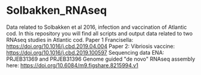 # Solbakken_RNAseq
Data related to Solbakken et al 2016, infection and vaccination of Atlantic cod. 
In this repository you will find all scripts and output data related to two RNAseq studies in Atlantic cod. 
Paper 1 Francisella: https://doi.org/10.1016/j.cbd.2019.04.004
Paper 2: Vibriosis vaccine: https://doi.org/10.1016/j.cbd.2019.100597
Sequencing data ENA: PRJEB31369 and PRJEB31396
Genome guided "de novo" RNAseq assembly here: https://doi.org/10.6084/m9.figshare.8215994.v1
